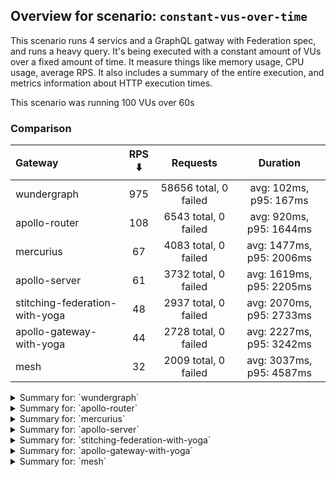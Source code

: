## Overview for scenario: `constant-vus-over-time`


This scenario runs 4 servics and a GraphQL gatway with Federation spec, and runs a heavy query. It's being executed with a constant amount of VUs over a fixed amount of time. It measure things like memory usage, CPU usage, average RPS. It also includes a summary of the entire execution, and metrics information about HTTP execution times.


This scenario was running 100 VUs over 60s


### Comparison


| Gateway                        | RPS ⬇️ |       Requests        |         Duration         |
| :----------------------------- | :----: | :-------------------: | :----------------------: |
| wundergraph                    |  975   | 58656 total, 0 failed |  avg: 102ms, p95: 167ms  |
| apollo-router                  |  108   | 6543 total, 0 failed  | avg: 920ms, p95: 1644ms  |
| mercurius                      |   67   | 4083 total, 0 failed  | avg: 1477ms, p95: 2006ms |
| apollo-server                  |   61   | 3732 total, 0 failed  | avg: 1619ms, p95: 2205ms |
| stitching-federation-with-yoga |   48   | 2937 total, 0 failed  | avg: 2070ms, p95: 2733ms |
| apollo-gateway-with-yoga       |   44   | 2728 total, 0 failed  | avg: 2227ms, p95: 3242ms |
| mesh                           |   32   | 2009 total, 0 failed  | avg: 3037ms, p95: 4587ms |



<details>
  <summary>Summary for: `wundergraph`</summary>

  **K6 Output**




```
     ✓ response code was 200
     ✓ no_errors
     ✓ expected_result

     checks.........................: 100.00% ✓ 175968     ✗ 0    
     data_received..................: 285 MB  4.7 MB/s
     data_sent......................: 70 MB   1.2 MB/s
   ✓ expected_result................: 0.00%   ✓ 0          ✗ 0    
     http_req_blocked...............: avg=23.2µs   min=900ns   med=1.8µs   max=47.6ms   p(90)=2.9µs    p(95)=3.7µs   
     http_req_connecting............: avg=18.75µs  min=0s      med=0s      max=42.51ms  p(90)=0s       p(95)=0s      
     http_req_duration..............: avg=101.71ms min=12.22ms med=95.85ms max=305.4ms  p(90)=147.84ms p(95)=166.83ms
       { expected_response:true }...: avg=101.71ms min=12.22ms med=95.85ms max=305.4ms  p(90)=147.84ms p(95)=166.83ms
   ✓ http_req_failed................: 0.00%   ✓ 0          ✗ 58656
     http_req_receiving.............: avg=535.48µs min=15.6µs  med=39.8µs  max=97.71ms  p(90)=219.2µs  p(95)=537.79µs
     http_req_sending...............: avg=109.35µs min=6µs     med=10.8µs  max=98.44ms  p(90)=20.8µs   p(95)=71.12µs 
     http_req_tls_handshaking.......: avg=0s       min=0s      med=0s      max=0s       p(90)=0s       p(95)=0s      
     http_req_waiting...............: avg=101.06ms min=12.07ms med=95.47ms max=304.91ms p(90)=146.46ms p(95)=165.08ms
     http_reqs......................: 58656   975.658744/s
     iteration_duration.............: avg=102.33ms min=12.49ms med=96.42ms max=338.84ms p(90)=148.68ms p(95)=167.64ms
     iterations.....................: 58656   975.658744/s
   ✓ no_errors......................: 0.00%   ✓ 0          ✗ 0    
     vus............................: 100     min=100      max=100
     vus_max........................: 100     min=100      max=100
```


**Performance Overview**


<img src="https://imagedelivery.net/KYe9TScr4TldYHA48pczVg/b114c5ba-28fd-42c7-b779-c8194d50b700/public" alt="Performance Overview" />


**HTTP Overview**


<img src="https://imagedelivery.net/KYe9TScr4TldYHA48pczVg/ca293b5d-383d-46e7-dc37-1e8c41749600/public" alt="HTTP Overview" />


  </details>

<details>
  <summary>Summary for: `apollo-router`</summary>

  **K6 Output**




```
     ✓ response code was 200
     ✓ no_errors
     ✓ expected_result

     checks.........................: 100.00% ✓ 19629      ✗ 0    
     data_received..................: 33 MB   540 kB/s
     data_sent......................: 7.8 MB  129 kB/s
   ✓ expected_result................: 0.00%   ✓ 0          ✗ 0    
     http_req_blocked...............: avg=74.96µs  min=1µs     med=2.29µs   max=11.75ms p(90)=3.4µs   p(95)=4.3µs  
     http_req_connecting............: avg=71.26µs  min=0s      med=0s       max=11.61ms p(90)=0s      p(95)=0s     
     http_req_duration..............: avg=919.66ms min=79.55ms med=858.19ms max=3.59s   p(90)=1.42s   p(95)=1.64s  
       { expected_response:true }...: avg=919.66ms min=79.55ms med=858.19ms max=3.59s   p(90)=1.42s   p(95)=1.64s  
   ✓ http_req_failed................: 0.00%   ✓ 0          ✗ 6543 
     http_req_receiving.............: avg=58.83µs  min=21.3µs  med=53.69µs  max=13.53ms p(90)=72.99µs p(95)=82.18µs
     http_req_sending...............: avg=31.72µs  min=7.7µs   med=14.3µs   max=9.42ms  p(90)=27.49µs p(95)=31.3µs 
     http_req_tls_handshaking.......: avg=0s       min=0s      med=0s       max=0s      p(90)=0s      p(95)=0s     
     http_req_waiting...............: avg=919.57ms min=79.48ms med=858.12ms max=3.59s   p(90)=1.42s   p(95)=1.64s  
     http_reqs......................: 6543    108.428716/s
     iteration_duration.............: avg=920.07ms min=79.84ms med=858.55ms max=3.59s   p(90)=1.42s   p(95)=1.64s  
     iterations.....................: 6543    108.428716/s
   ✓ no_errors......................: 0.00%   ✓ 0          ✗ 0    
     vus............................: 100     min=100      max=100
     vus_max........................: 100     min=100      max=100
```


**Performance Overview**


<img src="https://imagedelivery.net/KYe9TScr4TldYHA48pczVg/d8de74ad-d9fc-417c-9407-17bc0edb8100/public" alt="Performance Overview" />


**HTTP Overview**


<img src="https://imagedelivery.net/KYe9TScr4TldYHA48pczVg/628c81d3-f572-4eb2-15c2-274a0b8c8e00/public" alt="HTTP Overview" />


  </details>

<details>
  <summary>Summary for: `mercurius`</summary>

  **K6 Output**




```
     ✓ response code was 200
     ✓ no_errors
     ✓ expected_result

     checks.........................: 100.00% ✓ 12249     ✗ 0    
     data_received..................: 21 MB   339 kB/s
     data_sent......................: 4.8 MB  80 kB/s
   ✓ expected_result................: 0.00%   ✓ 0         ✗ 0    
     http_req_blocked...............: avg=109.78µs min=1.3µs    med=3.2µs  max=12.55ms p(90)=4.89µs   p(95)=13.2µs 
     http_req_connecting............: avg=103.92µs min=0s       med=0s     max=12.4ms  p(90)=0s       p(95)=0s     
     http_req_duration..............: avg=1.47s    min=535.45ms med=1.4s   max=4.01s   p(90)=1.71s    p(95)=2s     
       { expected_response:true }...: avg=1.47s    min=535.45ms med=1.4s   max=4.01s   p(90)=1.71s    p(95)=2s     
   ✓ http_req_failed................: 0.00%   ✓ 0         ✗ 4083 
     http_req_receiving.............: avg=83.25µs  min=24.7µs   med=80.7µs max=10.24ms p(90)=102.38µs p(95)=110.4µs
     http_req_sending...............: avg=35.22µs  min=9.5µs    med=21.3µs max=3.27ms  p(90)=35.2µs   p(95)=41.1µs 
     http_req_tls_handshaking.......: avg=0s       min=0s       med=0s     max=0s      p(90)=0s       p(95)=0s     
     http_req_waiting...............: avg=1.47s    min=535.36ms med=1.4s   max=4.01s   p(90)=1.71s    p(95)=2s     
     http_reqs......................: 4083    67.451554/s
     iteration_duration.............: avg=1.47s    min=535.78ms med=1.4s   max=4.01s   p(90)=1.72s    p(95)=2s     
     iterations.....................: 4083    67.451554/s
   ✓ no_errors......................: 0.00%   ✓ 0         ✗ 0    
     vus............................: 100     min=100     max=100
     vus_max........................: 100     min=100     max=100
```


**Performance Overview**


<img src="https://imagedelivery.net/KYe9TScr4TldYHA48pczVg/5ca0e9fd-e9fd-4185-4746-358189253b00/public" alt="Performance Overview" />


**HTTP Overview**


<img src="https://imagedelivery.net/KYe9TScr4TldYHA48pczVg/a522d13f-1312-42ac-050d-897f2a4b1500/public" alt="HTTP Overview" />


  </details>

<details>
  <summary>Summary for: `apollo-server`</summary>

  **K6 Output**




```
     ✓ response code was 200
     ✗ no_errors
      ↳  99% — ✓ 3714 / ✗ 18
     ✗ expected_result
      ↳  99% — ✓ 3731 / ✗ 1

     checks.........................: 99.83% ✓ 11177     ✗ 19   
     data_received..................: 19 MB  317 kB/s
     data_sent......................: 4.4 MB 73 kB/s
   ✓ expected_result................: 0.00%  ✓ 0         ✗ 0    
     http_req_blocked...............: avg=395.69µs min=1.4µs    med=2.2µs  max=50.72ms  p(90)=3.4µs   p(95)=10.4µs 
     http_req_connecting............: avg=360.01µs min=0s       med=0s     max=50.54ms  p(90)=0s      p(95)=0s     
     http_req_duration..............: avg=1.61s    min=757.26ms med=1.53s  max=3.71s    p(90)=1.94s   p(95)=2.2s   
       { expected_response:true }...: avg=1.61s    min=757.26ms med=1.53s  max=3.71s    p(90)=1.94s   p(95)=2.2s   
   ✓ http_req_failed................: 0.00%  ✓ 0         ✗ 3732 
     http_req_receiving.............: avg=58.13µs  min=22µs     med=55.3µs max=975.61µs p(90)=77.7µs  p(95)=84.54µs
     http_req_sending...............: avg=89.97µs  min=8.2µs    med=13.4µs max=45.11ms  p(90)=27.59µs p(95)=32.8µs 
     http_req_tls_handshaking.......: avg=0s       min=0s       med=0s     max=0s       p(90)=0s      p(95)=0s     
     http_req_waiting...............: avg=1.61s    min=757.21ms med=1.53s  max=3.71s    p(90)=1.94s   p(95)=2.2s   
     http_reqs......................: 3732   61.420666/s
     iteration_duration.............: avg=1.61s    min=757.56ms med=1.53s  max=3.73s    p(90)=1.94s   p(95)=2.2s   
     iterations.....................: 3732   61.420666/s
   ✓ no_errors......................: 0.00%  ✓ 0         ✗ 0    
     vus............................: 100    min=100     max=100
     vus_max........................: 100    min=100     max=100
```


**Performance Overview**


<img src="https://imagedelivery.net/KYe9TScr4TldYHA48pczVg/8fb21800-5d43-4715-b586-460d5e302900/public" alt="Performance Overview" />


**HTTP Overview**


<img src="https://imagedelivery.net/KYe9TScr4TldYHA48pczVg/b1e52183-6544-4666-31ec-6bfdbbba1300/public" alt="HTTP Overview" />


  </details>

<details>
  <summary>Summary for: `stitching-federation-with-yoga`</summary>

  **K6 Output**




```
     ✓ response code was 200
     ✗ no_errors
      ↳  99% — ✓ 2936 / ✗ 1
     ✗ expected_result
      ↳  99% — ✓ 2936 / ✗ 1

     checks.........................: 99.97% ✓ 8809      ✗ 2    
     data_received..................: 15 MB  242 kB/s
     data_sent......................: 3.5 MB 57 kB/s
   ✓ expected_result................: 0.00%  ✓ 0         ✗ 0    
     http_req_blocked...............: avg=126.61µs min=1.3µs  med=2.29µs max=18.16ms p(90)=3.7µs  p(95)=15.52µs
     http_req_connecting............: avg=122.38µs min=0s     med=0s     max=18.11ms p(90)=0s     p(95)=0s     
     http_req_duration..............: avg=2.06s    min=1.12s  med=1.97s  max=4.93s   p(90)=2.44s  p(95)=2.73s  
       { expected_response:true }...: avg=2.06s    min=1.12s  med=1.97s  max=4.93s   p(90)=2.44s  p(95)=2.73s  
   ✓ http_req_failed................: 0.00%  ✓ 0         ✗ 2937 
     http_req_receiving.............: avg=54.42µs  min=20.9µs med=52.5µs max=347.6µs p(90)=78.1µs p(95)=84.52µs
     http_req_sending...............: avg=32.22µs  min=7.3µs  med=13.7µs max=1.08ms  p(90)=28.6µs p(95)=35.12µs
     http_req_tls_handshaking.......: avg=0s       min=0s     med=0s     max=0s      p(90)=0s     p(95)=0s     
     http_req_waiting...............: avg=2.06s    min=1.12s  med=1.97s  max=4.93s   p(90)=2.44s  p(95)=2.73s  
     http_reqs......................: 2937   48.043559/s
     iteration_duration.............: avg=2.07s    min=1.12s  med=1.97s  max=4.94s   p(90)=2.44s  p(95)=2.73s  
     iterations.....................: 2937   48.043559/s
   ✓ no_errors......................: 0.00%  ✓ 0         ✗ 0    
     vus............................: 46     min=46      max=100
     vus_max........................: 100    min=100     max=100
```


**Performance Overview**


<img src="https://imagedelivery.net/KYe9TScr4TldYHA48pczVg/20a89f18-6053-4b22-a94d-2d924f130400/public" alt="Performance Overview" />


**HTTP Overview**


<img src="https://imagedelivery.net/KYe9TScr4TldYHA48pczVg/f50137e8-7fc8-43a1-9ea8-0a236b492500/public" alt="HTTP Overview" />


  </details>

<details>
  <summary>Summary for: `apollo-gateway-with-yoga`</summary>

  **K6 Output**




```
     ✓ response code was 200
     ✗ no_errors
      ↳  98% — ✓ 2674 / ✗ 54
     ✗ expected_result
      ↳  99% — ✓ 2721 / ✗ 7

     checks.........................: 99.25% ✓ 8123      ✗ 61   
     data_received..................: 14 MB  223 kB/s
     data_sent......................: 3.2 MB 53 kB/s
   ✓ expected_result................: 0.00%  ✓ 0         ✗ 0    
     http_req_blocked...............: avg=794.79µs min=1.8µs  med=2.9µs   max=60.38ms p(90)=5.1µs    p(95)=24.76µs 
     http_req_connecting............: avg=750.98µs min=0s     med=0s      max=39.01ms p(90)=0s       p(95)=0s      
     http_req_duration..............: avg=2.22s    min=1.1s   med=2.06s   max=5.14s   p(90)=2.82s    p(95)=3.24s   
       { expected_response:true }...: avg=2.22s    min=1.1s   med=2.06s   max=5.14s   p(90)=2.82s    p(95)=3.24s   
   ✓ http_req_failed................: 0.00%  ✓ 0         ✗ 2728 
     http_req_receiving.............: avg=82.16µs  min=27µs   med=69.35µs max=4.43ms  p(90)=118.53µs p(95)=143.05µs
     http_req_sending...............: avg=183.15µs min=11.6µs med=19.4µs  max=30.35ms p(90)=47µs     p(95)=118.22µs
     http_req_tls_handshaking.......: avg=0s       min=0s     med=0s      max=0s      p(90)=0s       p(95)=0s      
     http_req_waiting...............: avg=2.22s    min=1.1s   med=2.06s   max=5.13s   p(90)=2.82s    p(95)=3.24s   
     http_reqs......................: 2728   44.558385/s
     iteration_duration.............: avg=2.22s    min=1.1s   med=2.06s   max=5.16s   p(90)=2.82s    p(95)=3.24s   
     iterations.....................: 2728   44.558385/s
   ✓ no_errors......................: 0.00%  ✓ 0         ✗ 0    
     vus............................: 54     min=54      max=100
     vus_max........................: 100    min=100     max=100
```


**Performance Overview**


<img src="https://imagedelivery.net/KYe9TScr4TldYHA48pczVg/d35fa625-ddeb-4b71-c6fa-e8aac11b9700/public" alt="Performance Overview" />


**HTTP Overview**


<img src="https://imagedelivery.net/KYe9TScr4TldYHA48pczVg/6fe0bd8c-18b8-4782-9e40-265be3ef7700/public" alt="HTTP Overview" />


  </details>

<details>
  <summary>Summary for: `mesh`</summary>

  **K6 Output**




```
     ✓ response code was 200
     ✗ no_errors
      ↳  98% — ✓ 1971 / ✗ 38
     ✓ expected_result

     checks.........................: 99.36% ✓ 5989      ✗ 38   
     data_received..................: 11 MB  179 kB/s
     data_sent......................: 2.4 MB 39 kB/s
   ✓ expected_result................: 0.00%  ✓ 0         ✗ 0    
     http_req_blocked...............: avg=256.95µs min=1.7µs  med=2.9µs  max=52.37ms p(90)=5.6µs    p(95)=225.62µs
     http_req_connecting............: avg=211.79µs min=0s     med=0s     max=15.94ms p(90)=0s       p(95)=0s      
     http_req_duration..............: avg=3.03s    min=1.61s  med=2.76s  max=6.7s    p(90)=4.03s    p(95)=4.58s   
       { expected_response:true }...: avg=3.03s    min=1.61s  med=2.76s  max=6.7s    p(90)=4.03s    p(95)=4.58s   
   ✓ http_req_failed................: 0.00%  ✓ 0         ✗ 2009 
     http_req_receiving.............: avg=91.62µs  min=29µs   med=70.7µs max=4.21ms  p(90)=129.14µs p(95)=174.64µs
     http_req_sending...............: avg=157.96µs min=11.8µs med=19.6µs max=31.54ms p(90)=54.86µs  p(95)=241.26µs
     http_req_tls_handshaking.......: avg=0s       min=0s     med=0s     max=0s      p(90)=0s       p(95)=0s      
     http_req_waiting...............: avg=3.03s    min=1.61s  med=2.76s  max=6.7s    p(90)=4.03s    p(95)=4.58s   
     http_reqs......................: 2009   32.603968/s
     iteration_duration.............: avg=3.03s    min=1.61s  med=2.76s  max=6.7s    p(90)=4.03s    p(95)=4.58s   
     iterations.....................: 2009   32.603968/s
   ✓ no_errors......................: 0.00%  ✓ 0         ✗ 0    
     vus............................: 62     min=62      max=100
     vus_max........................: 100    min=100     max=100
```


**Performance Overview**


<img src="https://imagedelivery.net/KYe9TScr4TldYHA48pczVg/7ae8d732-25d5-43d5-d507-ff21f3e65f00/public" alt="Performance Overview" />


**HTTP Overview**


<img src="https://imagedelivery.net/KYe9TScr4TldYHA48pczVg/31cd794e-dc0a-46e8-7656-6166f2b38200/public" alt="HTTP Overview" />


  </details>